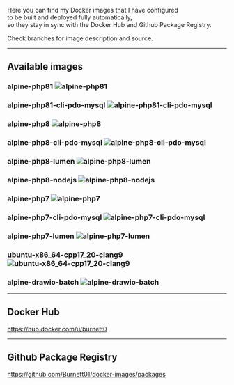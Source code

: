 Here you can find my Docker images that I have configured <br>
to be built and deployed fully automatically, <br>
so they stay in sync with the Docker Hub and Github Package Registry.

Check branches for image description and source.

---

## Available images

### alpine-php81 ![alpine-php81](https://github.com/Burnett01/docker-images/workflows/alpine-php81/badge.svg?branch=alpine-php81)

### alpine-php81-cli-pdo-mysql ![alpine-php81-cli-pdo-mysql](https://github.com/Burnett01/docker-images/workflows/alpine-php81-cli-pdo-mysql/badge.svg?branch=alpine-php81-cli-pdo-mysql)

### alpine-php8 ![alpine-php8](https://github.com/Burnett01/docker-images/workflows/alpine-php8/badge.svg?branch=alpine-php8)

### alpine-php8-cli-pdo-mysql ![alpine-php8-cli-pdo-mysql](https://github.com/Burnett01/docker-images/workflows/alpine-php8-cli-pdo-mysql/badge.svg?branch=alpine-php8-cli-pdo-mysql)

### alpine-php8-lumen ![alpine-php8-lumen](https://github.com/Burnett01/docker-images/workflows/alpine-php8-lumen/badge.svg?branch=alpine-php8-lumen)

### alpine-php8-nodejs ![alpine-php8-nodejs](https://github.com/Burnett01/docker-images/workflows/alpine-php8-nodejs/badge.svg?branch=alpine-php8-nodejs)

### alpine-php7 ![alpine-php7](https://github.com/Burnett01/docker-images/workflows/alpine-php7/badge.svg?branch=alpine-php7)

### alpine-php7-cli-pdo-mysql ![alpine-php7-cli-pdo-mysql](https://github.com/Burnett01/docker-images/workflows/alpine-php7-cli-pdo-mysql/badge.svg?branch=alpine-php7-cli-pdo-mysql)

### alpine-php7-lumen ![alpine-php7-lumen](https://github.com/Burnett01/docker-images/workflows/alpine-php7-lumen/badge.svg?branch=alpine-php7-lumen)

### ubuntu-x86_64-cpp17_20-clang9 ![ubuntu-x86_64-cpp17_20-clang9](https://github.com/Burnett01/docker-images/workflows/ubuntu-x86_64-cpp17_20-clang9/badge.svg?branch=ubuntu-x86_64-cpp17_20-clang9)

### alpine-drawio-batch ![alpine-drawio-batch](https://github.com/Burnett01/docker-images/workflows/alpine-drawio-batch/badge.svg?branch=alpine-drawio-batch)


---

## Docker Hub

https://hub.docker.com/u/burnett0

---

## Github Package Registry

https://github.com/Burnett01/docker-images/packages

